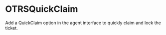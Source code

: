 # OTRSQuickClaim

Add a QuickClaim option in the agent interface to quickly claim and lock the ticket.
